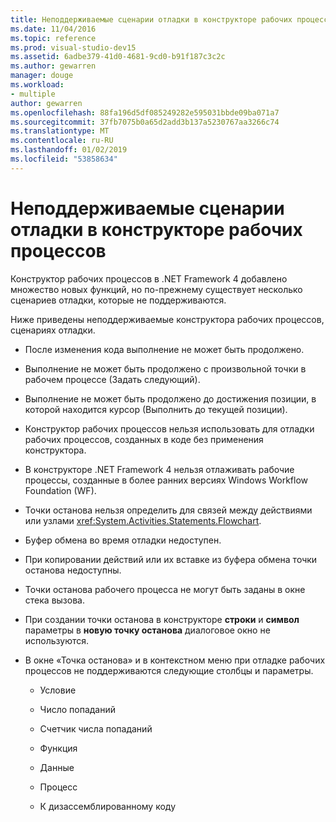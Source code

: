 ```yaml
---
title: Неподдерживаемые сценарии отладки в конструкторе рабочих процессов
ms.date: 11/04/2016
ms.topic: reference
ms.prod: visual-studio-dev15
ms.assetid: 6adbe379-41d0-4681-9cd0-b91f187c3c2c
ms.author: gewarren
manager: douge
ms.workload:
- multiple
author: gewarren
ms.openlocfilehash: 88fa196d5df085249282e595031bbde09ba071a7
ms.sourcegitcommit: 37fb7075b0a65d2add3b137a5230767aa3266c74
ms.translationtype: MT
ms.contentlocale: ru-RU
ms.lasthandoff: 01/02/2019
ms.locfileid: "53858634"
---
```

# <a name="unsupported-debugging-scenarios-in-the-workflow-designer"></a>Неподдерживаемые сценарии отладки в конструкторе рабочих процессов

Конструктор рабочих процессов в .NET Framework 4 добавлено множество новых функций, но по-прежнему существует несколько сценариев отладки, которые не поддерживаются.

Ниже приведены неподдерживаемые конструктора рабочих процессов, сценариях отладки.

-   После изменения кода выполнение не может быть продолжено.

-   Выполнение не может быть продолжено с произвольной точки в рабочем процессе (Задать следующий).

-   Выполнение не может быть продолжено до достижения позиции, в которой находится курсор (Выполнить до текущей позиции).

-   Конструктор рабочих процессов нельзя использовать для отладки рабочих процессов, созданных в коде без применения конструктора.

-   В конструкторе .NET Framework 4 нельзя отлаживать рабочие процессы, созданные в более ранних версиях Windows Workflow Foundation (WF).

-   Точки останова нельзя определить для связей между действиями или узлами <xref:System.Activities.Statements.Flowchart>.

-   Буфер обмена во время отладки недоступен.

-   При копировании действий или их вставке из буфера обмена точки останова недоступны.

-   Точки останова рабочего процесса не могут быть заданы в окне стека вызова.

-   При создании точки останова в конструкторе **строки** и **символ** параметры в **новую точку останова** диалоговое окно не используются.

-   В окне «Точка останова» и в контекстном меню при отладке рабочих процессов не поддерживаются следующие столбцы и параметры.

    -   Условие

    -   Число попаданий

    -   Счетчик числа попаданий

    -   Функция

    -   Данные

    -   Процесс

    -   К дизассемблированному коду